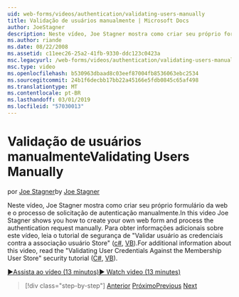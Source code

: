 ```yaml
---
uid: web-forms/videos/authentication/validating-users-manually
title: Validação de usuários manualmente | Microsoft Docs
author: JoeStagner
description: Neste vídeo, Joe Stagner mostra como criar seu próprio formulário da web e o processo de solicitação de autenticação manualmente. Para obter mais informações sobre esse vi...
ms.author: riande
ms.date: 08/22/2008
ms.assetid: c11eec26-25a2-41fb-9330-ddc123c0423a
msc.legacyurl: /web-forms/videos/authentication/validating-users-manually
msc.type: video
ms.openlocfilehash: b530963dbaad8c03eef87004fb8536063ebc2534
ms.sourcegitcommit: 24b1f6decbb17bb22a45166e5fdb0845c65af498
ms.translationtype: MT
ms.contentlocale: pt-BR
ms.lasthandoff: 03/01/2019
ms.locfileid: "57030013"
---
```

<a name="validating-users-manually"></a><span data-ttu-id="65131-104">Validação de usuários manualmente</span><span class="sxs-lookup"><span data-stu-id="65131-104">Validating Users Manually</span></span>
====================
<span data-ttu-id="65131-105">por [Joe Stagner](https://github.com/JoeStagner)</span><span class="sxs-lookup"><span data-stu-id="65131-105">by [Joe Stagner](https://github.com/JoeStagner)</span></span>

<span data-ttu-id="65131-106">Neste vídeo, Joe Stagner mostra como criar seu próprio formulário da web e o processo de solicitação de autenticação manualmente.</span><span class="sxs-lookup"><span data-stu-id="65131-106">In this video Joe Stagner shows you how to create your own web form and process the authentication request manually.</span></span> <span data-ttu-id="65131-107">Para obter informações adicionais sobre este vídeo, leia o tutorial de segurança de "Validar usuário as credenciais contra a associação usuário Store" ([c#](../../overview/older-versions-security/membership/validating-user-credentials-against-the-membership-user-store-cs.md), [VB](../../overview/older-versions-security/membership/validating-user-credentials-against-the-membership-user-store-vb.md)).</span><span class="sxs-lookup"><span data-stu-id="65131-107">For additional information about this video, read the "Validating User Credentials Against the Membership User Store" security tutorial ([C#](../../overview/older-versions-security/membership/validating-user-credentials-against-the-membership-user-store-cs.md), [VB](../../overview/older-versions-security/membership/validating-user-credentials-against-the-membership-user-store-vb.md)).</span></span>

[<span data-ttu-id="65131-108">&#9654;Assista ao vídeo (13 minutos)</span><span class="sxs-lookup"><span data-stu-id="65131-108">&#9654; Watch video (13 minutes)</span></span>](https://channel9.msdn.com/Blogs/ASP-NET-Site-Videos/validating-users-manually)

> [!div class="step-by-step"]
> <span data-ttu-id="65131-109">[Anterior](creating-user-accounts-programmatically.md)
> [Próximo](validating-users-with-the-login-control.md)</span><span class="sxs-lookup"><span data-stu-id="65131-109">[Previous](creating-user-accounts-programmatically.md)
[Next](validating-users-with-the-login-control.md)</span></span>
